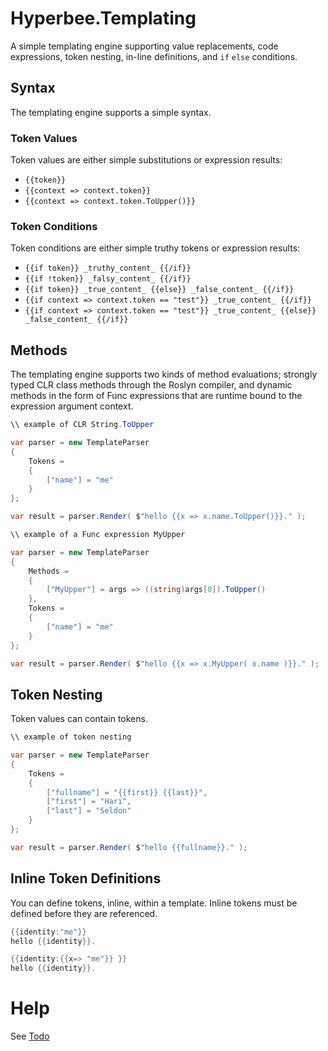 ﻿# Hyperbee.Templating

A simple templating engine supporting value replacements, code expressions, token nesting, 
in-line definitions, and `if` `else` conditions.

## Syntax
The templating engine supports a simple syntax. 

### Token Values
Token values are either simple substitutions or expression results:

* `{{token}}`
* `{{context => context.token}}`
* `{{context => context.token.ToUpper()}}`

### Token Conditions
Token conditions are either simple truthy tokens or expression results:

* `{{if token}} _truthy_content_ {{/if}}`
* `{{if !token}} _falsy_content_ {{/if}}`
* `{{if token}} _true_content_ {{else}} _false_content_ {{/if}}`
* `{{if context => context.token == "test"}} _true_content_ {{/if}}`
* `{{if context => context.token == "test"}} _true_content_ {{else}} _false_content_ {{/if}}`

## Methods
The templating engine supports two kinds of method evaluations; strongly typed CLR class 
methods through the Roslyn compiler, and dynamic methods in the form of Func expressions
that are runtime bound to the expression argument context.

```csharp
\\ example of CLR String.ToUpper

var parser = new TemplateParser
{
    Tokens =
    {
        ["name"] = "me"
    }
};

var result = parser.Render( $"hello {{x => x.name.ToUpper()}}." );
```

```csharp
\\ example of a Func expression MyUpper

var parser = new TemplateParser
{
    Methods =
    {
        ["MyUpper"] = args => ((string)args[0]).ToUpper()
    },
    Tokens =
    {
        ["name"] = "me"
    }
};

var result = parser.Render( $"hello {{x => x.MyUpper( x.name )}}." );
```

## Token Nesting
Token values can contain tokens.

```csharp
\\ example of token nesting

var parser = new TemplateParser
{
    Tokens =
    {
        ["fullname"] = "{{first}} {{last}}",
        ["first"] = "Hari",
        ["last"] = "Seldon"
    }
};

var result = parser.Render( $"hello {{fullname}}." );
```

## Inline Token Definitions
You can define tokens, inline, within a template. Inline tokens must be defined before they are referenced.

```csharp
{{identity:"me"}}
hello {{identity}}.
```

```csharp
{{identity:{{x=> "me"}} }}
hello {{identity}}.
```

# Help
 See [Todo](https://github.com/Stillpoint-Software/Hyperbee.Templating/blob/main/docs/todo.md)